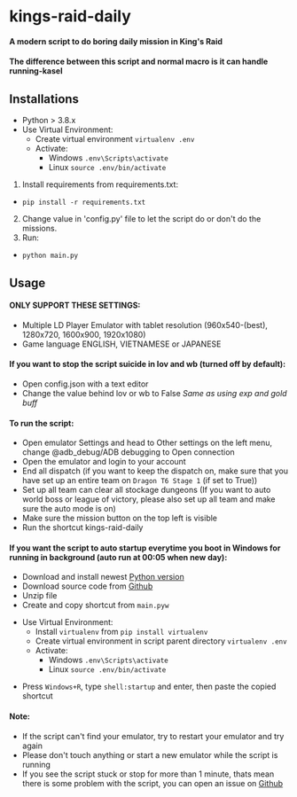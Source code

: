 # kings-raid-daily
#### A modern script to do boring daily mission in King's Raid
#### The difference between this script and normal macro is it can handle running-kasel

## Installations
* Python > 3.8.x
* Use Virtual Environment:
    * Create virtual environment `virtualenv .env`
    * Activate:
        - Windows `.env\Scripts\activate`
        - Linux `source .env/bin/activate`
1. Install requirements from requirements.txt:
  * `pip install -r requirements.txt`
2. Change value in 'config.py' file to let the script do or don't do the missions.
2. Run:
  * `python main.py`

## Usage
#### ONLY SUPPORT THESE SETTINGS:
- Multiple LD Player Emulator with tablet resolution (960x540-(best), 1280x720, 1600x900, 1920x1080)
- Game language ENGLISH, VIETNAMESE or JAPANESE

#### If you want to stop the script suicide in lov and wb (turned off by default):
- Open config.json with a text editor
- Change the value behind lov or wb to False
*Same as using exp and gold buff*

#### To run the script:
- Open emulator Settings and head to Other settings on the left menu, change @adb_debug/ADB debugging to Open connection
- Open the emulator and login to your account
- End all dispatch (if you want to keep the dispatch on, make sure that you have set up an entire team on `Dragon T6 Stage 1` (if set to True))
- Set up all team can clear all stockage dungeons (If you want to auto world boss or league of victory, please also set up all team and make sure the auto mode is on)
- Make sure the mission button on the top left is visible
- Run the shortcut kings-raid-daily

#### If you want the script to auto startup everytime you boot in Windows for running in background (auto run at 00:05 when new day):
- Download and install newest [Python version](https://www.python.org/)
- Download source code from [Github](https://github.com/faber6/kings-raid-daily/archive/refs/heads/main.zip)
- Unzip file
- Create and copy shortcut from `main.pyw`
* Use Virtual Environment:
    * Install `virtualenv` from `pip install virtualenv`
    * Create virtual environment in script parent directory `virtualenv .env`
    * Activate:
        - Windows `.env\Scripts\activate`
        - Linux `source .env/bin/activate`
- Press `Windows+R`, type `shell:startup` and enter, then paste the copied shortcut

#### Note:
- If the script can't find your emulator, try to restart your emulator and try again
- Please don't touch anything or start a new emulator while the script is running
- If you see the script stuck or stop for more than 1 minute, thats mean there is some problem with the script, you can open an issue on [Github](https://github.com/faber6/kings-raid-daily)
